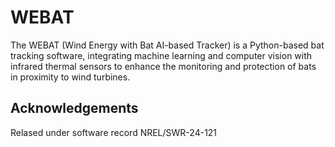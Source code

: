 # WEBAT
The WEBAT (Wind Energy with Bat AI-based Tracker) is a Python-based bat tracking software, integrating machine learning and computer vision with infrared thermal sensors to enhance the monitoring and protection of bats in proximity to wind turbines.

## Acknowledgements
Relased under software record NREL/SWR-24-121
